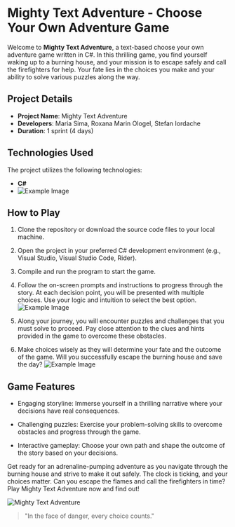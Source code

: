 # Mighty Text Adventure - Choose Your Own Adventure Game

Welcome to **Mighty Text Adventure**, a text-based choose your own adventure game written in C#. In this thrilling game, you find yourself waking up to a burning house, and your mission is to escape safely and call the firefighters for help. Your fate lies in the choices you make and your ability to solve various puzzles along the way.

## Project Details

- **Project Name**: Mighty Text Adventure
- **Developers**: Maria Sima, Roxana Marin Ologel, Stefan Iordache
- **Duration**: 1 sprint (4 days)

## Technologies Used

The project utilizes the following technologies:

- **C#**
- ![Example Image](https://i.imgur.com/XMZS8O3.png)

## How to Play

1. Clone the repository or download the source code files to your local machine.

2. Open the project in your preferred C# development environment (e.g., Visual Studio, Visual Studio Code, Rider).

3. Compile and run the program to start the game.

4. Follow the on-screen prompts and instructions to progress through the story. At each decision point, you will be presented with multiple choices. Use your logic and intuition to select the best option.![Example Image](https://i.imgur.com/HmklSW9.png)

5. Along your journey, you will encounter puzzles and challenges that you must solve to proceed. Pay close attention to the clues and hints provided in the game to overcome these obstacles.

6. Make choices wisely as they will determine your fate and the outcome of the game. Will you successfully escape the burning house and save the day?
   ![Example Image](https://i.imgur.com/SPN4wWD.png)

## Game Features

- Engaging storyline: Immerse yourself in a thrilling narrative where your decisions have real consequences.

- Challenging puzzles: Exercise your problem-solving skills to overcome obstacles and progress through the game.

- Interactive gameplay: Choose your own path and shape the outcome of the story based on your decisions.

Get ready for an adrenaline-pumping adventure as you navigate through the burning house and strive to make it out safely. The clock is ticking, and your choices matter. Can you escape the flames and call the firefighters in time? Play Mighty Text Adventure now and find out!

![Mighty Text Adventure](https://i.imgur.com/mljMsmO.png)

> "In the face of danger, every choice counts."
